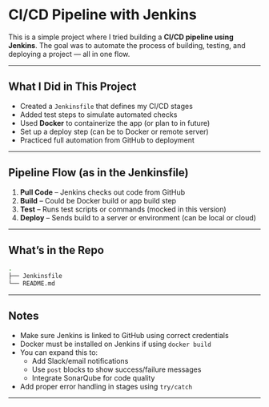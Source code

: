 # CI/CD Pipeline with Jenkins

This is a simple project where I tried building a **CI/CD pipeline using Jenkins**. The goal was to automate the process of building, testing, and deploying a project — all in one flow.

---

##  What I Did in This Project

- Created a `Jenkinsfile` that defines my CI/CD stages
- Added test steps to simulate automated checks
- Used **Docker** to containerize the app (or plan to in future)
- Set up a deploy step (can be to Docker or remote server)
- Practiced full automation from GitHub to deployment

---

## Pipeline Flow (as in the Jenkinsfile)

1. **Pull Code** – Jenkins checks out code from GitHub
2. **Build** – Could be Docker build or app build step
3. **Test** – Runs test scripts or commands (mocked in this version)
4. **Deploy** – Sends build to a server or environment (can be local or cloud)

---

## What’s in the Repo

```bash
.
├── Jenkinsfile         
└── README.md           
```

---

##  Notes

- Make sure Jenkins is linked to GitHub using correct credentials
- Docker must be installed on Jenkins if using `docker build`
- You can expand this to:
  - Add Slack/email notifications
  - Use `post` blocks to show success/failure messages
  - Integrate SonarQube for code quality
- Add proper error handling in stages using `try/catch`

---


